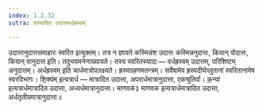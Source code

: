 ```yaml
---
index: 1.2.32
sutra: तस्यादित उदात्तमर्धह्रस्वम्

---
```

उदात्तानुदात्तसमाहारः स्वरित इत्युक्तम्। तत्र न ज्ञायते कस्मिन्नंश उदात्तः कस्मिन्ननुदात्तः, कियान् वोदात्तः, कियान् वानुदात्त इति। तदुभयमनेनाख्यायते। तस्य स्वरितस्यादा — वर्धह्रस्वम् उदात्तम्, परिशिष्टम् अनुदात्तम्। अर्धह्रस्वम् इति चार्धमात्रोपलक्ष्यते। ह्रस्वग्रहणमतन्त्रम्। सर्वेषामेव ह्रस्वदीर्घप्लुतानां स्वरितानामेष स्वरविभागः। शि॒क्य॑म् इत्यत्रार्ध — मात्रादित उदात्ता, अपरार्धमात्रानुदात्ता, एकश्रुतिर्वा। क॒न्या॑ इत्यत्रार्धमात्रादित उदात्ता, अध्यर्धमात्रानुदात्ता। माणवक॑३ माणवक इत्यत्रार्धमात्रादित उदात्ता, अर्धतृतीयमात्रानुदात्ता॥